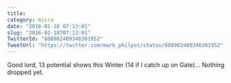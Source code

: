 ```yaml
---
title: 
category: micro
date: "2016-01-18 07:13:01"
slug: "2016-01-18T07:13:01"
TwitterId: "688982409346301952"
TweetUrl: "https://twitter.com/mark_philpot/status/688982409346301952"
---
```


Good lord, 13 potential shows this Winter (14 if I catch up on Gate)... Nothing
dropped yet.
